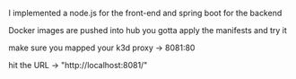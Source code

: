 I implemented a node.js for the front-end and spring boot for the backend

Docker images are pushed into hub you gotta apply the manifests and try it 

make sure you mapped your k3d proxy -> 8081:80 

hit the URL -> "http://localhost:8081/"